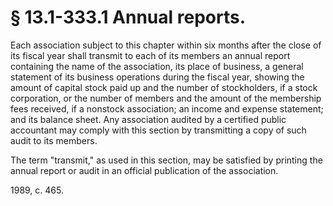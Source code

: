 # § 13.1-333.1 Annual reports.

<p>Each association subject to this chapter within six months after the close of its fiscal year shall transmit to each of its members an annual report containing the name of the association, its place of business, a general statement of its business operations during the fiscal year, showing the amount of capital stock paid up and the number of stockholders, if a stock corporation, or the number of members and the amount of the membership fees received, if a nonstock association; an income and expense statement; and its balance sheet. Any association audited by a certified public accountant may comply with this section by transmitting a copy of such audit to its members.</p><p>The term "transmit," as used in this section, may be satisfied by printing the annual report or audit in an official publication of the association.</p><p>1989, c. 465.</p>